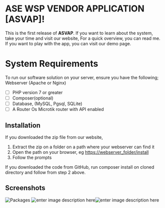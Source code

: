 # ASE WSP VENDOR APPLICATION [ASVAP]!

This is the first release of  **ASVAP**. If you want to learn about the system, take your time and visit our website, For a quick overview,  you can read me. If you want to play with the app, you can visit our demo page.


# System Requirements

To run our software solution on your server, ensure you have the following; 
Webserver (Apache or Nginx)

 - [ ] PHP version 7 or greater
 - [ ] Composer(optional)
 - [ ] Database, (MySQL, Pgsql, SQLite)
 - [ ] A Router Os Microtik router with API enabled

## Installation

If you downloaded the zip file from our website,

 1. Extract the zip on a folder on a path where your webserver can find
    it
 2. Open the path on your browser, eg
    [https://webserver_folder/install](http://localhost)
 3. Follow the prompts

If you downloaded the code from GitHub, run composer install on cloned directory and follow  from step 2 above.
## **Screenshots**
![Packages](https://lh3.googleusercontent.com/oTQKeqEIGvxyElQYXLSX3KDOgutnDvXUbYFCtXOR2-AxM7NON-c6bfR1dxbTw7BIg1b2cE2My7oQozHWmIO_4qwCffc0A5NpXcQTGgRz-5pbMdN1772xjJMaeAmPgLcAhz-jkZhm3A=w2400)
![enter image description here](https://lh3.googleusercontent.com/9GO7cqn64Nm4ok0qbHQx2CEyuBsIc4ZhyYq76a0HhUznfpsIu5mdm7sz6GMobDQe4YolgfkW6ixALQ1lJFqq7-kMCPb9BBeqgMMuN3UI84gcE2iMHhi3r92Mds2J9RX1OxOosRF1mw=w2400)![enter image description here](https://lh3.googleusercontent.com/k_sOa3HZeDhpV48ShB1AJjbIMBKcERlu5oQ3zzR41E2kAj_YIr7AiLd9SR04XHqIBEzQUi3O4OzCB8EXTfOIqtmeh7CRtEzndffYqS0JiJqAFtX36cpnis_gUtr0iXVy3OuWhkSkew=w2400)